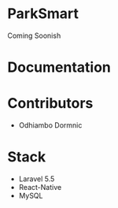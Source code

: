 # ParkSmart

Coming Soonish

# Documentation

# Contributors
 
  - Odhiambo Dormnic
  
# Stack
 
  - Laravel 5.5
  - React-Native
  - MySQL

